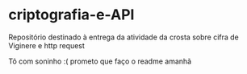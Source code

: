 # criptografia-e-API
Repositório destinado à entrega da atividade da crosta sobre cifra de Viginere e http request

Tô com soninho :( prometo que faço o readme amanhã
